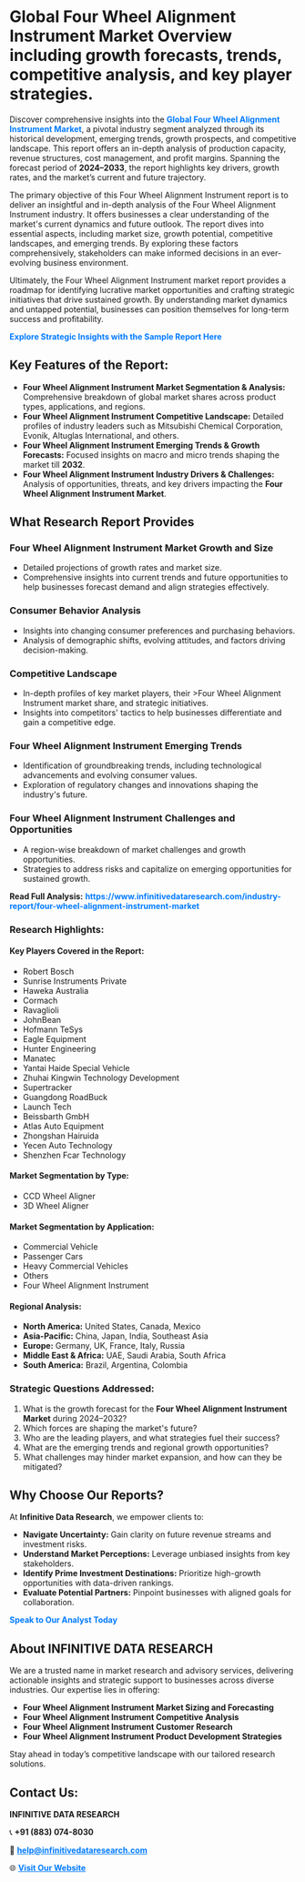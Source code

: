 <h1>Global Four Wheel Alignment Instrument Market Overview including growth forecasts, trends, competitive analysis, and key player strategies.</h1>
<p>
Discover comprehensive insights into the 
<a href="https://www.infinitivedataresearch.com/industry-report/four-wheel-alignment-instrument-market" rel="dofollow" style="color: #007BFF; text-decoration: none;"><strong>Global Four Wheel Alignment Instrument Market</strong></a>, a pivotal industry segment analyzed through its historical development, emerging trends, growth prospects, and competitive landscape. This report offers an in-depth analysis of production capacity, revenue structures, cost management, and profit margins. Spanning the forecast period of <strong>2024–2033</strong>, the report highlights key drivers, growth rates, and the market’s current and future trajectory.
</p>
<p>
The primary objective of this Four Wheel Alignment Instrument report is to deliver an insightful and in-depth analysis of the Four Wheel Alignment Instrument industry. It offers businesses a clear understanding of the market's current dynamics and future outlook. The report dives into essential aspects, including market size, growth potential, competitive landscapes, and emerging trends. By exploring these factors comprehensively, stakeholders can make informed decisions in an ever-evolving business environment.
</p>
<p>
Ultimately, the Four Wheel Alignment Instrument market report provides a roadmap for identifying lucrative market opportunities and crafting strategic initiatives that drive sustained growth. By understanding market dynamics and untapped potential, businesses can position themselves for long-term success and profitability.
</p>
<p>
<a href="https://www.infinitivedataresearch.com/request-sample/reportId=111446" style="color: #007BFF; text-decoration: none;"><strong>Explore Strategic Insights with the Sample Report Here</strong></a>
</p>

<h2>Key Features of the Report:</h2>
<ul>
<li><strong>Four Wheel Alignment Instrument Market Segmentation & Analysis:</strong> Comprehensive breakdown of global market shares across product types, applications, and regions.</li>
<li><strong>Four Wheel Alignment Instrument Competitive Landscape:</strong> Detailed profiles of industry leaders such as Mitsubishi Chemical Corporation, Evonik, Altuglas International, and others.</li>
<li><strong>Four Wheel Alignment Instrument Emerging Trends & Growth Forecasts:</strong> Focused insights on macro and micro trends shaping the market till <strong>2032</strong>.</li>
<li><strong>Four Wheel Alignment Instrument Industry Drivers & Challenges:</strong> Analysis of opportunities, threats, and key drivers impacting the <strong>Four Wheel Alignment Instrument Market</strong>.</li>
</ul>

<h2>What Research Report Provides</h2>
<h3>Four Wheel Alignment Instrument Market Growth and Size</h3>
<ul>
<li>Detailed projections of growth rates and market size.</li>
<li>Comprehensive insights into current trends and future opportunities to help businesses forecast demand and align strategies effectively.</li>
</ul>

<h3>Consumer Behavior Analysis</h3>
<ul>
<li>Insights into changing consumer preferences and purchasing behaviors.</li>
<li>Analysis of demographic shifts, evolving attitudes, and factors driving decision-making.</li>
</ul>

<h3>Competitive Landscape</h3>
<ul>
<li>In-depth profiles of key market players, their >Four Wheel Alignment Instrument market share, and strategic initiatives.</li>
<li>Insights into competitors' tactics to help businesses differentiate and gain a competitive edge.</li>
</ul>

<h3>Four Wheel Alignment Instrument Emerging Trends</h3>
<ul>
<li>Identification of groundbreaking trends, including technological advancements and evolving consumer values.</li>
<li>Exploration of regulatory changes and innovations shaping the industry's future.</li>
</ul>

<h3>Four Wheel Alignment Instrument Challenges and Opportunities</h3>
<ul>
<li>A region-wise breakdown of market challenges and growth opportunities.</li>
<li>Strategies to address risks and capitalize on emerging opportunities for sustained growth.</li>
</ul>
<p><strong>Read Full Analysis:</strong> <a href="https://www.infinitivedataresearch.com/industry-report/four-wheel-alignment-instrument-market" rel="dofollow" style="color: #007BFF; text-decoration: none;"><strong>https://www.infinitivedataresearch.com/industry-report/four-wheel-alignment-instrument-market</strong></a></p>
<h3>Research Highlights:</h3>
<h4>Key Players Covered in the Report:</h4>
<ul><li>Robert Bosch</li><li>Sunrise Instruments Private</li><li>Haweka Australia</li><li>Cormach</li><li>Ravaglioli</li><li>JohnBean</li><li>Hofmann TeSys</li><li>Eagle Equipment</li><li>Hunter Engineering</li><li>Manatec</li><li>Yantai Haide Special Vehicle</li><li>Zhuhai Kingwin Technology Development</li><li>Supertracker</li><li>Guangdong RoadBuck</li><li>Launch Tech</li><li>Beissbarth GmbH</li><li>Atlas Auto Equipment</li><li>Zhongshan Hairuida</li><li>Yecen Auto Technology</li><li>Shenzhen Fcar Technology</li></ul>
<h4>Market Segmentation by Type:</h4>
<ul><li>CCD Wheel Aligner</li><li>3D Wheel Aligner</li></ul>
<h4>Market Segmentation by Application:</h4>
<ul><li>Commercial Vehicle</li><li>Passenger Cars</li><li>Heavy Commercial Vehicles</li><li>Others</li><li>Four Wheel Alignment Instrument</li></ul>

<h4>Regional Analysis:</h4>
<ul>
<li><strong>North America:</strong> United States, Canada, Mexico</li>
<li><strong>Asia-Pacific:</strong> China, Japan, India, Southeast Asia</li>
<li><strong>Europe:</strong> Germany, UK, France, Italy, Russia</li>
<li><strong>Middle East & Africa:</strong> UAE, Saudi Arabia, South Africa</li>
<li><strong>South America:</strong> Brazil, Argentina, Colombia</li>
</ul>

<h3>Strategic Questions Addressed:</h3>
<ol>
<li>What is the growth forecast for the <strong>Four Wheel Alignment Instrument Market</strong> during 2024–2032?</li>
<li>Which forces are shaping the market's future?</li>
<li>Who are the leading players, and what strategies fuel their success?</li>
<li>What are the emerging trends and regional growth opportunities?</li>
<li>What challenges may hinder market expansion, and how can they be mitigated?</li>
</ol>

<h2>Why Choose Our Reports?</h2>
<p>At <strong>Infinitive Data Research</strong>, we empower clients to:</p>
<ul>
<li><strong>Navigate Uncertainty:</strong> Gain clarity on future revenue streams and investment risks.</li>
<li><strong>Understand Market Perceptions:</strong> Leverage unbiased insights from key stakeholders.</li>
<li><strong>Identify Prime Investment Destinations:</strong> Prioritize high-growth opportunities with data-driven rankings.</li>
<li><strong>Evaluate Potential Partners:</strong> Pinpoint businesses with aligned goals for collaboration.</li>
</ul>
<p><a href="https://www.infinitivedataresearch.com/industry-report/four-wheel-alignment-instrument-market" rel="dofollow" style="color: #007BFF; text-decoration: none;"><strong>Speak to Our Analyst Today</strong></a></p>

<h2>About INFINITIVE DATA RESEARCH</h2>
<p>We are a trusted name in market research and advisory services, delivering actionable insights and strategic support to businesses across diverse industries. Our expertise lies in offering:</p>
<ul>
<li><strong>Four Wheel Alignment Instrument Market Sizing and Forecasting</strong></li>
<li><strong>Four Wheel Alignment Instrument Competitive Analysis</strong></li>
<li><strong>Four Wheel Alignment Instrument Customer Research</strong></li>
<li><strong>Four Wheel Alignment Instrument Product Development Strategies</strong></li>
</ul>
<p>Stay ahead in today’s competitive landscape with our tailored research solutions.</p>

<h2>Contact Us:</h2>
<p><strong>INFINITIVE DATA RESEARCH</strong></p>
<p>📞 <strong>+91 (883) 074-8030</strong></p>
<p>📧 <strong><a href="mailto:help@infinitivedataresearch.com" style="color: #007BFF;">help@infinitivedataresearch.com</a></strong></p>
<p>🌐 <strong><a href="https://www.infinitivedataresearch.com" rel="dofollow" style="color: #007BFF;">Visit Our Website</a></strong></p>